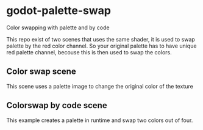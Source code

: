 # godot-palette-swap
Color swapping with palette and by code

This repo exist of two scenes that uses the same shader, it is used to swap palette by the red color channel. So your original palette has to have unique red palette channel, becouse this is then used to swap the colors.

## Color swap scene
This scene uses a palette image to change the original color of the texture

## Colorswap by code scene
This example creates a palette in runtime and swap two colors out of four.
